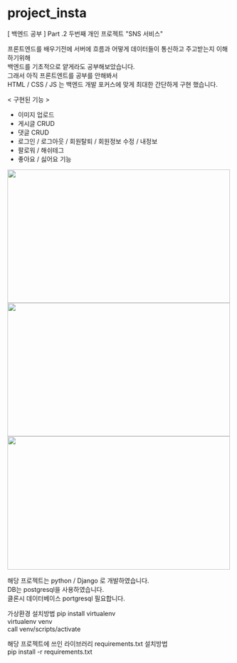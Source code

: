 # project_insta
[ 백엔드 공부 ] Part .2 두번째 개인 프로젝트 "SNS 서비스"  
  
프론트엔드를 배우기전에 서버에 흐름과 어떻게 데이터들이 통신하고 주고받는지 이해하기위해  
백엔드를 기초적으로 얕게라도 공부해보았습니다.  
그래서 아직 프론트엔트를 공부를 안해봐서  
HTML / CSS / JS 는 백엔드 개발 포커스에 맞게 최대한 간단하게 구현 했습니다.  

< 구현된 기능 >

- 이미지 업로드 
- 게시글 CRUD
- 댓글 CRUD
- 로그인 / 로그아웃 / 회원탈퇴 / 회원정보 수정 / 내정보
- 팔로워 / 해쉬테그 
- 좋아요 / 싫어요 기능

<img src="https://user-images.githubusercontent.com/76981768/106841705-f215f000-66e5-11eb-8f32-8c9bcf957d31.png" width="500" height="300">
<img src="https://user-images.githubusercontent.com/76981768/106841697-ef1aff80-66e5-11eb-80c1-b0d5ec23faeb.png" width="500" height="300">
<img src="https://user-images.githubusercontent.com/76981768/106841711-f3471d00-66e5-11eb-9b9a-e6bd9972385b.png" width="500" height="300">


해당 프로젝트는 python / Django 로 개발하였습니다.  
DB는 postgresql을 사용하였습니다.  
클론시 데이터베이스 portgresql 필요합니다.  

가상환경 설치방법 pip install virtualenv  
virtualenv venv  
call venv/scripts/activate  

해당 프로젝트에 쓰인 라이브러리 requirements.txt 설치방법  
pip install -r requirements.txt  
